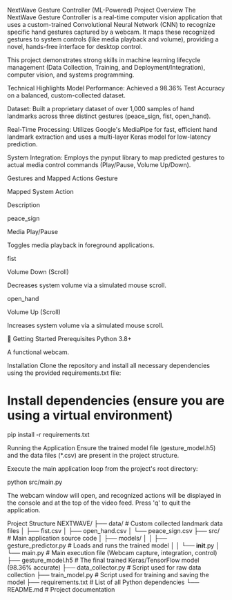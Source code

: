NextWave Gesture Controller (ML-Powered)
Project Overview
The NextWave Gesture Controller is a real-time computer vision application that uses a custom-trained Convolutional Neural Network (CNN) to recognize specific hand gestures captured by a webcam. It maps these recognized gestures to system controls (like media playback and volume), providing a novel, hands-free interface for desktop control.

This project demonstrates strong skills in machine learning lifecycle management (Data Collection, Training, and Deployment/Integration), computer vision, and systems programming.

Technical Highlights
Model Performance: Achieved a 98.36% Test Accuracy on a balanced, custom-collected dataset.

Dataset: Built a proprietary dataset of over 1,000 samples of hand landmarks across three distinct gestures (peace_sign, fist, open_hand).

Real-Time Processing: Utilizes Google's MediaPipe for fast, efficient hand landmark extraction and uses a multi-layer Keras model for low-latency prediction.

System Integration: Employs the pynput library to map predicted gestures to actual media control commands (Play/Pause, Volume Up/Down).

Gestures and Mapped Actions
Gesture

Mapped System Action

Description

peace_sign

Media Play/Pause

Toggles media playback in foreground applications.

fist

Volume Down (Scroll)

Decreases system volume via a simulated mouse scroll.

open_hand

Volume Up (Scroll)

Increases system volume via a simulated mouse scroll.

🚀 Getting Started
Prerequisites
Python 3.8+

A functional webcam.

Installation
Clone the repository and install all necessary dependencies using the provided requirements.txt file:

# Install dependencies (ensure you are using a virtual environment)
pip install -r requirements.txt

Running the Application
Ensure the trained model file (gesture_model.h5) and the data files (*.csv) are present in the project structure.

Execute the main application loop from the project's root directory:

python src/main.py

The webcam window will open, and recognized actions will be displayed in the console and at the top of the video feed. Press 'q' to quit the application.

Project Structure
NEXTWAVE/
├── data/                    # Custom collected landmark data files
│   ├── fist.csv
│   ├── open_hand.csv
│   └── peace_sign.csv
├── src/                     # Main application source code
│   ├── models/
│   │   ├── gesture_predictor.py  # Loads and runs the trained model
│   │   └── __init__.py
│   └── main.py              # Main execution file (Webcam capture, integration, control)
├── gesture_model.h5         # The final trained Keras/TensorFlow model (98.36% accurate)
├── data_collector.py        # Script used for raw data collection
├── train_model.py           # Script used for training and saving the model
├── requirements.txt         # List of all Python dependencies
└── README.md                # Project documentation
